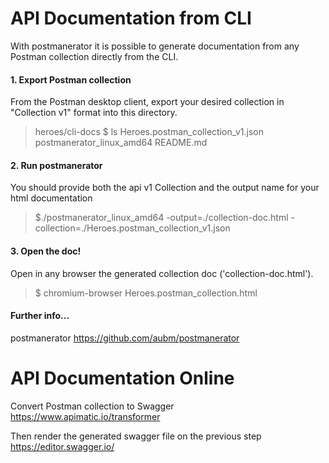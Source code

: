 # API Documentation from CLI

With postmanerator it is possible to generate documentation from any Postman collection directly from the CLI.
 
#### 1. Export Postman collection

From the Postman desktop client, export your desired collection in "Collection v1" format into this directory.
 
> heroes/cli-docs $ ls
> Heroes.postman_collection_v1.json postmanerator_linux_amd64  README.md

#### 2. Run postmanerator 
You should provide both the api v1 Collection and the output name for your html documentation

> $./postmanerator_linux_amd64 -output=./collection-doc.html -collection=./Heroes.postman_collection_v1.json

#### 3. Open the doc!

Open in any browser the generated collection doc ('collection-doc.html').

> $ chromium-browser Heroes.postman_collection.html

#### Further info...
postmanerator
https://github.com/aubm/postmanerator

# API Documentation Online

Convert Postman collection to Swagger
https://www.apimatic.io/transformer

Then render the generated swagger file on the previous step
https://editor.swagger.io/
